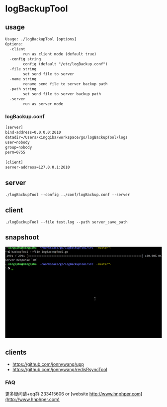 # logBackupTool

## usage
```
Usage: ./logBackupTool [options]
Options:
  -client
    	run as client mode (default true)
  -config string
    	config (default "/etc/logBackup.conf")
  -file string
    	set send file to server
  -name string
    	rename send file to server backup path
  -path string
    	set send file to server backup path
  -server
    	run as server mode
```

### logBackup.conf
```
[server]
bind-address=0.0.0.0:2010
datadir=/Users/xingqiba/workspace/go/logBackupTool/logs
user=nobody
group=nobody
perm=0755

[client]
server-address=127.0.0.1:2010
```

## server
```
./logBackupTool --config ../conf/logBackup.conf --server
```

## client
```
./logBackupTool --file test.log --path server_save_path
```

## snapshoot
![](./logBackupToolDemo.gif)

## clients
* https://github.com/jonnywang/upp
* https://github.com/jonnywang/redisRsyncTool

### FAQ
更多疑问请+qq群 233415606 or [website http://www.hnphper.com](http://www.hnphper.com)
